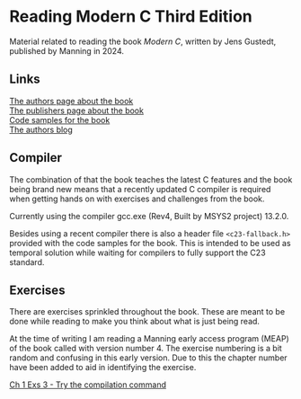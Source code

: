 # Reading Modern C Third Edition

Material related to reading the book *Modern C*, written by Jens Gustedt, published by Manning in 2024.

## Links

[The authors page about the book](https://gustedt.gitlabpages.inria.fr/modern-c/)  
[The publishers page about the book](https://www.manning.com/books/modern-c-third-edition)  
[Code samples for the book](https://inria.hal.science/hal-03345464/document)  
[The authors blog](https://gustedt.wordpress.com/)  

## Compiler

The combination of that the book teaches the latest C features and the book being brand new means that a recently updated C compiler is required when getting hands on with exercises and challenges from the book.

Currently using the compiler gcc.exe (Rev4, Built by MSYS2 project) 13.2.0.

Besides using a recent compiler there is also a header file `<c23-fallback.h>` provided with the code samples for the book. This is intended to be used as temporal solution while waiting for compilers to fully support the C23 standard.

## Exercises

There are exercises sprinkled throughout the book. These are meant to be done while reading to make you think about what is just being read.

At the time of writing I am reading a Manning early access program (MEAP) of the book called with version number 4. The exercise numbering is a bit random and confusing in this early version. Due to this the chapter number have been added to aid in identifying the exercise.

[Ch 1 Exs 3 - Try the compilation command](exercises/ch-01-exs-03/ch-01-exs-03.md)  
